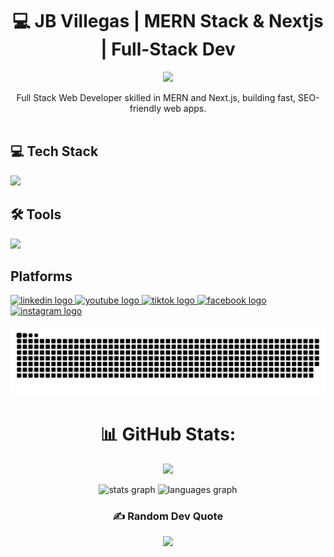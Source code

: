 <h1 align="center">💻 JB Villegas | MERN Stack & Nextjs | Full-Stack Dev</h1>
<p align="center">
  <a href="https://visitorbadge.io/status?path=johnbhd">
    <img src="https://api.visitorbadge.io/api/visitors?path=johnbhd&label=viewer&labelColor=%23697689&countColor=%23d9e3f0"/>
  </a>
</p>

<div align="center">
  Full Stack Web Developer skilled in MERN and Next.js, building fast, SEO-friendly web apps.
</div>
<br>



<!--
<img align="right" height="150" src="https://media.giphy.com/media/qgQUggAC3Pfv687qPC/giphy.gif?cid=790b7611cya34av1rhkt594nt0dudl8e02c140wl8t8tg1y8&ep=v1_gifs_search&rid=giphy.gif&ct=g"  />
-->


## 💻 Tech Stack

<p>
  <a href="https://skillicons.dev">
    <img src="https://skillicons.dev/icons?i=js,ts,nextjs,react,redux,tailwind,nodejs,express,mongodb,supabase,firebase,mysql,postgres,cs,dotnet,python" />
  </a>
</p>

## 🛠️ Tools
<p>
  <a href="https://skillicons.dev">
    <img src="https://skillicons.dev/icons?i=git,npm,github,docker,postman,vite,vscode,visualstudio,figma,prisma,notion" />
  </a>
</p>

## Platforms
<div>

  <a href = "https://www.linkedin.com/in/john-benedict-villegas-701890318/" target="_blank" rel="noopener noreferrer">
    <img src="https://img.shields.io/static/v1?message=LinkedIn&logo=LinkedIn&label=&color=0077B5&logoColor=white&labelColor=&style=for-the-badge" height="35" alt="linkedin logo" />
  </a>
  <a href="https://www.youtube.com/@JB-Villegas" target="_blank" rel="noopener noreferrer">
    <img src="https://img.shields.io/static/v1?message=Youtube&logo=youtube&label=&color=red&logoColor=white&labelColor=&style=for-the-badge" height="35" alt="youtube logo" />
  </a>
  <a href="https://www.tiktok.com/@jbvillegas935?is_from_webapp=1&sender_device=pc" target="_blank" rel="noopener noreferrer">
    <img src="https://img.shields.io/static/v1?message=Tiktok&logo=tiktok&label=&color=black&logoColor=white&labelColor=&style=for-the-badge" height="35" alt="tiktok logo" />
  </a>
  <a href = "">
     <img src="https://img.shields.io/static/v1?message=Facebook&logo=facebook&label=&color=1877F2&logoColor=white&labelColor=&style=for-the-badge" height="35" alt="facebook logo"  />  
  </a>
  <a href = "">
      <img src="https://img.shields.io/static/v1?message=Instagram&logo=instagram&label=&color=E4405F&logoColor=white&labelColor=&style=for-the-badge" height="35" alt="instagram logo"  />
  </a>
  <!--<a href="https://discordapp.com/users/jbvillegas19#1234" target="_blank" rel="noopener noreferrer">
      <img src="https://img.shields.io/static/v1?message=Discord&logo=discord&label=&color=7289DA&logoColor=white&labelColor=&style=for-the-badge" height="35" alt="discord logo" />
    </a>-->
  </div>



<br clear="both">
<div align="center">
  <picture>
    <source media="(prefers-color-scheme: dark)" srcset="https://raw.githubusercontent.com/platane/platane/output/github-contribution-grid-snake-dark.svg">
    <source media="(prefers-color-scheme: light)" srcset="https://raw.githubusercontent.com/platane/platane/output/github-contribution-grid-snake.svg">
    <img alt="github contribution grid snake animation" src="https://raw.githubusercontent.com/platane/platane/output/github-contribution-grid-snake.svg">
  </picture>
</div>
<div align="center">



# 📊 GitHub Stats:
![](https://github-readme-streak-stats.herokuapp.com/?user=johnbhd&theme=dark&hide_border=false)<br/>
<div align="center">
  <img src="https://github-readme-stats.vercel.app/api?username=johnbhd&hide_title=false&hide_rank=false&show_icons=true&include_all_commits=true&count_private=true&disable_animations=false&theme=dracula&locale=en&hide_border=false" height="150" alt="stats graph"  />
  <img src="https://github-readme-stats.vercel.app/api/top-langs?username=johnbhd&locale=en&hide_title=false&layout=compact&card_width=320&langs_count=5&theme=dracula&hide_border=false" height="150" alt="languages graph"  />
</div>


### ✍️ Random Dev Quote
![](https://quotes-github-readme.vercel.app/api?type=horizontal&theme=radical)
<!--
### 🔝 Top Contributed Repo
![](https://github-contributor-stats.vercel.app/api?username=johnbhd&limit=5&theme=radical&combine_all_yearly_contributions=true)
-->
</div>
